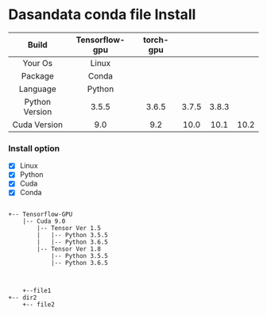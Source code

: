 # Dasandata conda file Install


| Build           | Tensorflow-gpu  | torch-gpu |         |         |         |
| :-------------: | :-------------: | :-------: | :-----: | :-----: | :-----: |
| Your Os         | Linux                                                 |||||
| Package         | Conda                                                 |||||
| Language        | Python                                                |||||
| Python Version  | 3.5.5           | 3.6.5     |  3.7.5  |  3.8.3  |         |
| Cuda Version    | 9.0             |  9.2      | 10.0    | 10.1    | 10.2    |

### Install option

- [x] Linux
- [x] Python
- [x] Cuda
- [x] Conda

```

+-- Tensorflow-GPU
    |-- Cuda 9.0
        |-- Tensor Ver 1.5
        |   |-- Python 3.5.5
        |   |-- Python 3.6.5
        |-- Tensor Ver 1.8
            |-- Python 3.5.5
            |-- Python 3.6.5

                

    +--file1
+-- dir2
    +-- file2

```
